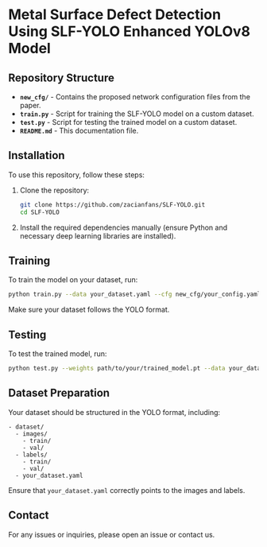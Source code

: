 # Metal Surface Defect Detection Using SLF-YOLO Enhanced YOLOv8 Model

## Repository Structure

- **`new_cfg/`** - Contains the proposed network configuration files from the paper.
- **`train.py`** - Script for training the SLF-YOLO model on a custom dataset.
- **`test.py`** - Script for testing the trained model on a custom dataset.
- **`README.md`** - This documentation file.

## Installation

To use this repository, follow these steps:

1. Clone the repository:

   ```bash
   git clone https://github.com/zacianfans/SLF-YOLO.git
   cd SLF-YOLO
   ```

2. Install the required dependencies manually (ensure Python and necessary deep learning libraries are installed).

## Training

To train the model on your dataset, run:

```bash
python train.py --data your_dataset.yaml --cfg new_cfg/your_config.yaml --epochs 100 --batch-size 16
```

Make sure your dataset follows the YOLO format.

## Testing

To test the trained model, run:

```bash
python test.py --weights path/to/your/trained_model.pt --data your_dataset.yaml
```

## Dataset Preparation

Your dataset should be structured in the YOLO format, including:

```
- dataset/
  - images/
    - train/
    - val/
  - labels/
    - train/
    - val/
  - your_dataset.yaml
```

Ensure that `your_dataset.yaml` correctly points to the images and labels.


## Contact

For any issues or inquiries, please open an issue or contact us.

